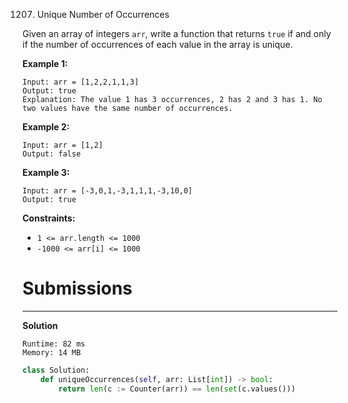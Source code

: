 1207. Unique Number of Occurrences

Given an array of integers `arr`, write a function that returns `true` if and only if the number of occurrences of each value in the array is unique.

 

**Example 1:**
```
Input: arr = [1,2,2,1,1,3]
Output: true
Explanation: The value 1 has 3 occurrences, 2 has 2 and 3 has 1. No two values have the same number of occurrences.
```

**Example 2:**
```
Input: arr = [1,2]
Output: false
```

**Example 3:**
```
Input: arr = [-3,0,1,-3,1,1,1,-3,10,0]
Output: true
```

**Constraints:**

* `1 <= arr.length <= 1000`
* `-1000 <= arr[i] <= 1000`

# Submissions
---
**Solution**
```
Runtime: 82 ms
Memory: 14 MB
```
```python
class Solution:
    def uniqueOccurrences(self, arr: List[int]) -> bool:
        return len(c := Counter(arr)) == len(set(c.values()))
```
